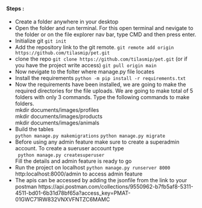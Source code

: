 <h4>Steps :</h4>
<ul>
<li>Create a folder anywhere in your desktop</li>
<li>Open the folder and run terminal. For this open terminal and nevigate to the folder or on the file explorer nav bar, type CMD and then press enter.</li>
<li>Initialize git
    <code>git init</code></li>
<li>Add the repository link to the git remote.
    <code>git remote add origin https://github.com/tilasmip/pet.git</code></li>
<li>clone the repo
    <code>git clone https://github.com/tilasmip/pet.git</code>
    (or if you have the project write access) 
    <code>git pull origin main </code></li>
<li>Now nevigate to the folter where manage.py file locates</li>
<li>Install the requirements
    <code>python -m pip install -r requirements.txt</code></li>
<li> Now the requirements have been installed, we are going to make the required directories for the file uploads. We are going to make total of 5 folders with only 3 commands. Type the following commands to make folders.
<br/>
mkdir documents/images/profiles
<br/>
mkdir documents/images/products
<br/>
mkdir documents/images/animals
</li>
<li>Build the tables<br/>
    <code>python manage.py makemigrations</code>
    <code>python manage.py migrate</code></li>
 <li>Before using any admin feature make sure to create a superadmin account. To create a sueruser account type <br/>
     <code> python manage.py createsuperuser</code>
     <br>
     Fill the details and admin feature is ready to go
<li>Run the project on localhost
    <code>python manage.py runserver 8000</code></li>
    <a> http:localhost:8000/admin to access admin feature</a>
<li>The apis can be accessed by adding the jsonfile from the link to your postman
    https://api.postman.com/collections/9550962-b7fb5af8-5311-4511-bd01-6b31d78bf65a?access_key=PMAT-01GWC71RW832VNXVFNTZC6MAMC</li>
</ul>
